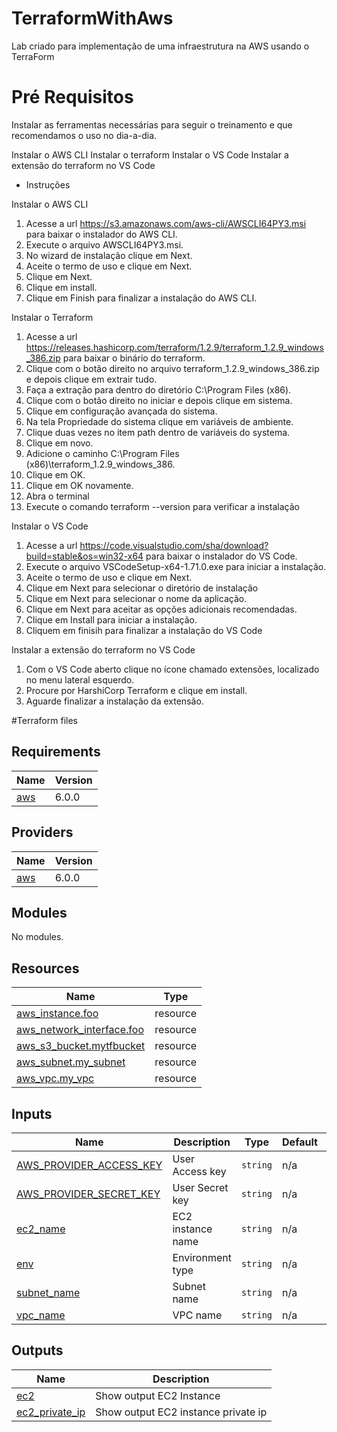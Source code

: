 # TerraformWithAws
Lab criado para implementação de uma infraestrutura na AWS usando o TerraForm

# Pré Requisitos
Instalar as ferramentas necessárias para seguir o treinamento e que recomendamos o uso no
dia-a-dia.

Instalar o AWS CLI
Instalar o terraform
Instalar o VS Code
Instalar a extensão do terraform no VS Code

 - Instruções

Instalar o AWS CLI
1. Acesse a url https://s3.amazonaws.com/aws-cli/AWSCLI64PY3.msi para baixar o instalador do AWS CLI.
2. Execute o arquivo AWSCLI64PY3.msi.
3. No wizard de instalação clique em Next.
4. Aceite o termo de uso e clique em Next.
5. Clique em Next.
6. Clique em install.
7. Clique em Finish para finalizar a instalação do AWS CLI.

Instalar o Terraform
1. Acesse a url https://releases.hashicorp.com/terraform/1.2.9/terraform_1.2.9_windows_386.zip para baixar o
binário do terraform.
2. Clique com o botão direito no arquivo terraform_1.2.9_windows_386.zip e depois clique em extrair tudo.
3. Faça a extração para dentro do diretório C:\Program Files (x86).
4. Clique com o botão direito no iniciar e depois clique em sistema.
5. Clique em configuração avançada do sistema.
6. Na tela Propriedade do sistema clique em variáveis de ambiente.
7. Clique duas vezes no item path dentro de variáveis do systema.
8. Clique em novo.
9. Adicione o caminho C:\Program Files (x86)\terraform_1.2.9_windows_386\.
10. Clique em OK.
11. Clique em OK novamente.
12. Abra o terminal
13. Execute o comando terraform --version para verificar a instalação

Instalar o VS Code
1. Acesse a url https://code.visualstudio.com/sha/download?build=stable&os=win32-x64 para baixar o instalador
do VS Code.
2. Execute o arquivo VSCodeSetup-x64-1.71.0.exe para iniciar a instalação.
3. Aceite o termo de uso e clique em Next.
4. Clique em Next para selecionar o diretório de instalação
5. Clique em Next para selecionar o nome da aplicação.
6. Clique em Next para aceitar as opções adicionais recomendadas.
7. Clique em Install para iniciar a instalação.
8. Cliquem em finisih para finalizar a instalação do VS Code

Instalar a extensão do terraform no VS Code
1. Com o VS Code aberto clique no ícone chamado extensões, localizado no menu lateral esquerdo.
2. Procure por HarshiCorp Terraform e clique em install.
3. Aguarde finalizar a instalação da extensão.

#Terraform files

<!-- BEGIN_TF_DOCS -->
## Requirements

| Name | Version |
|------|---------|
| <a name="requirement_aws"></a> [aws](#requirement\_aws) | 6.0.0 |

## Providers

| Name | Version |
|------|---------|
| <a name="provider_aws"></a> [aws](#provider\_aws) | 6.0.0 |

## Modules

No modules.

## Resources

| Name | Type |
|------|------|
| [aws_instance.foo](https://registry.terraform.io/providers/hashicorp/aws/6.0.0/docs/resources/instance) | resource |
| [aws_network_interface.foo](https://registry.terraform.io/providers/hashicorp/aws/6.0.0/docs/resources/network_interface) | resource |
| [aws_s3_bucket.mytfbucket](https://registry.terraform.io/providers/hashicorp/aws/6.0.0/docs/resources/s3_bucket) | resource |
| [aws_subnet.my_subnet](https://registry.terraform.io/providers/hashicorp/aws/6.0.0/docs/resources/subnet) | resource |
| [aws_vpc.my_vpc](https://registry.terraform.io/providers/hashicorp/aws/6.0.0/docs/resources/vpc) | resource |

## Inputs

| Name | Description | Type | Default | Required |
|------|-------------|------|---------|:--------:|
| <a name="input_AWS_PROVIDER_ACCESS_KEY"></a> [AWS\_PROVIDER\_ACCESS\_KEY](#input\_AWS\_PROVIDER\_ACCESS\_KEY) | User Access key | `string` | n/a | yes |
| <a name="input_AWS_PROVIDER_SECRET_KEY"></a> [AWS\_PROVIDER\_SECRET\_KEY](#input\_AWS\_PROVIDER\_SECRET\_KEY) | User Secret key | `string` | n/a | yes |
| <a name="input_ec2_name"></a> [ec2\_name](#input\_ec2\_name) | EC2 instance name | `string` | n/a | yes |
| <a name="input_env"></a> [env](#input\_env) | Environment type | `string` | n/a | yes |
| <a name="input_subnet_name"></a> [subnet\_name](#input\_subnet\_name) | Subnet name | `string` | n/a | yes |
| <a name="input_vpc_name"></a> [vpc\_name](#input\_vpc\_name) | VPC name | `string` | n/a | yes |

## Outputs

| Name | Description |
|------|-------------|
| <a name="output_ec2"></a> [ec2](#output\_ec2) | Show output EC2 Instance |
| <a name="output_ec2_private_ip"></a> [ec2\_private\_ip](#output\_ec2\_private\_ip) | Show output EC2 instance private ip |
<!-- END_TF_DOCS -->